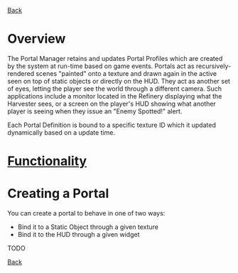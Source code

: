[Back](TechDoc_Architecture.md)

# Overview #

The Portal Manager retains and updates Portal Profiles which are created by the system at run-time based on game events. Portals act as recursively-rendered scenes "painted" onto a texture and drawn again in the active seen on top of static objects or directly on the HUD. They act as another set of eyes, letting the player see the world through a different camera. Such applications include a monitor located in the Refinery displaying what the Harvester sees, or a screen on the player's HUD showing what another player is seeing when they issue an "Enemy Spotted!" alert.

Each Portal Definition is bound to a specific texture ID which it updated dynamically based on a update time.

# [Functionality](TechDoc_Architecture_System_PortalManager_Functionality.md) #


# Creating a Portal #

You can create a portal to behave in one of two ways:

  * Bind it to a Static Object through a given texture
  * Bind it to the HUD through a given widget

TODO

[Back](TechDoc_Architecture.md)